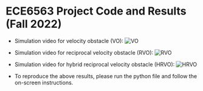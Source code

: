 # ECE6563 Project Code and Results (Fall 2022)
 - Simulation video for velocity obstacle (VO):
 ![VO](https://user-images.githubusercontent.com/103329531/206857905-3a6b6442-da06-4254-8b1d-a8de3f5e57ca.gif)

 - Simulation video for reciprocal velocity obstacle (RVO):
 ![RVO](https://user-images.githubusercontent.com/103329531/206857953-d627bf8d-51ef-437c-a1e0-7e551c51543d.gif)
 
 - Simulation video for hybrid reciprocal velocity obstacle (HRVO): 
 ![HRVO](https://user-images.githubusercontent.com/103329531/206858041-9f0598bd-eee4-4a97-90ef-94e8a6bf3929.gif)
 
 - To reproduce the above results, please run the python file and follow the on-screen instructions.
